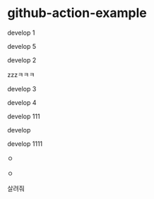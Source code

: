 # github-action-example


develop 1

develop 5

develop 2

zzzㅋㅋㅋ

develop 3

develop 4 

develop 111

develop

develop 1111

ㅇ

ㅇ

살려줘
